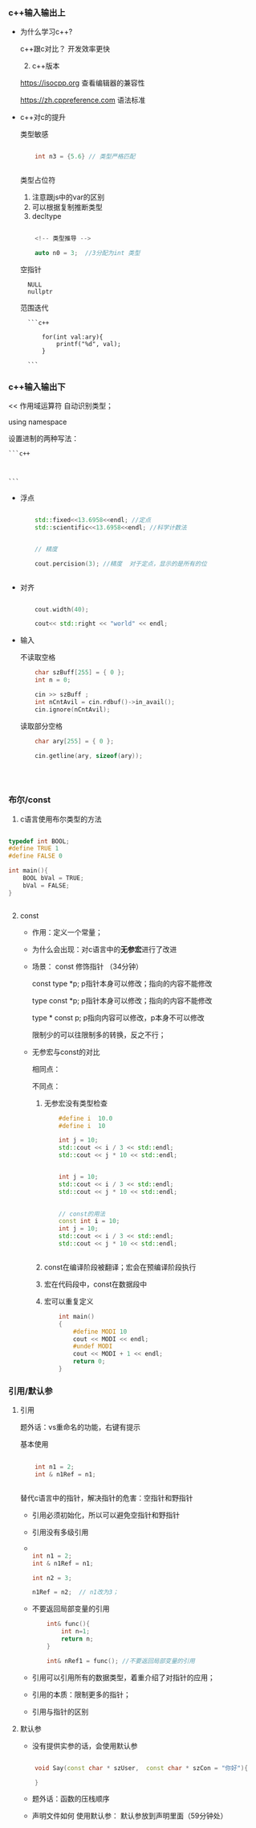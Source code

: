 ### c++输入输出上

- 为什么学习c++?

    c++跟c对比？
    开发效率更快

   2. c++版本 
    
    https://isocpp.org  查看编辑器的兼容性

    https://zh.cppreference.com  语法标准


<!-- 34分钟开始 -->

- c++对c的提升

    类型敏感

    ```c++
    
        int n3 = {5.6} // 类型严格匹配



    ```

    类型占位符

    1. 注意跟js中的var的区别
    2. 可以根据复制推断类型
    3. decltype

    
    ```c++
        
        <!-- 类型推导 -->

        auto n0 = 3;  //3分配为int 类型

    
    ```


    空指针

        NULL
        nullptr


    范围迭代

        ```c++

            for(int val:ary){
                printf("%d", val);
            }
        
        ```



### c++输入输出下

<< 作用域运算符    自动识别类型；

using namespace


设置进制的两种写法：


    ```c++


    
    ```

- 浮点



    ```c++

        std::fixed<<13.6958<<endl; //定点
        std::scientific<<13.6958<<endl; //科学计数法


        // 精度

        cout.percision(3); //精度  对于定点，显示的是所有的位

    
    
    ```

- 对齐

    ```c++

        cout.width(40);

        cout<< std::right << "world" << endl;
    
    ```


- 输入

    不读取空格
    ```c++
        char szBuff[255] = { 0 };
	    int n = 0;

        cin >> szBuff ;
        int nCntAvil = cin.rdbuf()->in_avail();
	    cin.ignore(nCntAvil);
    
    ```

    读取部分空格
    ```c++
        char ary[255] = { 0 };

        cin.getline(ary, sizeof(ary));

        
	 
    
    ```






### 布尔/const

1. c语言使用布尔类型的方法

```c

typedef int BOOL;
#define TRUE 1
#define FALSE 0

int main(){
    BOOL bVal = TRUE;
    bVal = FALSE;
}



```

2. const

    - 作用：定义一个常量；

    - 为什么会出现：对c语言中的**无参宏**进行了改进

      

    - 场景： const 修饰指针 （34分钟）

        const type *p;    p指针本身可以修改；指向的内容不能修改
        
        type  const *p;    p指针本身可以修改；指向的内容不能修改

        type * const p; p指向内容可以修改，p本身不可以修改

    
        限制少的可以往限制多的转换，反之不行；

    -   无参宏与const的对比
        

        相同点：
        

        不同点：

        1. 无参宏没有类型检查
            ```c++
                #define i  10.0 
                #define i  10

                int j = 10;  
                std::cout << i / 3 << std::endl;  
                std::cout << j * 10 << std::endl;  


                int j = 10;  
                std::cout << i / 3 << std::endl;  
                std::cout << j * 10 << std::endl; 

                
                // const的用法
                const int i = 10;  
                int j = 10;  
                std::cout << i / 3 << std::endl;  
                std::cout << j * 10 << std::endl;  



            ```
        2. const在编译阶段被翻译；宏会在预编译阶段执行

        3. 宏在代码段中，const在数据段中

        4. 宏可以重复定义
        
            ```c++
                int main()    
                {    
                    #define MODI 10    
                    cout << MODI << endl;    
                    #undef MODI    
                    cout << MODI + 1 << endl;    
                    return 0;    
                }
            ```


### 引用/默认参

1. 引用  

    

    题外话：vs重命名的功能，右键有提示

    基本使用

    ```c++
        
        int n1 = 2;
        int & n1Ref = n1;



    ```

    替代c语言中的指针，解决指针的危害：空指针和野指针

    - 引用必须初始化，所以可以避免空指针和野指针

    - 引用没有多级引用

    -   
        ```c++
        
        int n1 = 2;
        int & n1Ref = n1;

        int n2 = 3;

        n1Ref = n2;  // n1改为3；

        ```
    -  不要返回局部变量的引用

        ```c++
            int& func(){
                int n=1;
                return n;
            }

            int& nRef1 = func(); //不要返回局部变量的引用


        ```

    - 引用可以引用所有的数据类型，着重介绍了对指针的应用；

    - 引用的本质：限制更多的指针；

    - 引用与指针的区别


2. 默认参

    - 没有提供实参的话，会使用默认参

    ```c++

        void Say(const char * szUser,  const char * szCon = "你好"){

        }
    
    ```

    - 题外话：函数的压栈顺序

    - 声明文件如何 使用默认参： 默认参放到声明里面（59分钟处）




